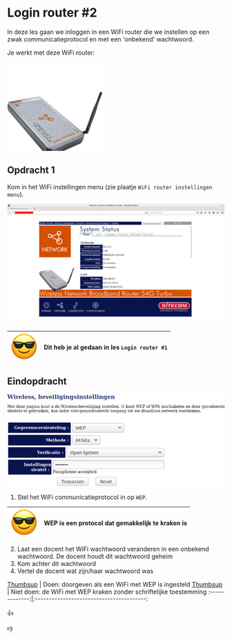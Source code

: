 # Login router #2

In deze les gaan we inloggen in een WiFi router die we instellen op een
zwak communicatieprotocol en met een 'onbekend' wachtwoord.

Je werkt met deze WiFi router:

![WiFi router](login_wifi_router_2.jpg)

## Opdracht 1

Kom in het WiFi instellingen menu (zie plaatje `WiFi router instellingen menu`).

![WiFi router login](login_wifi_router_2_admin.png)

![Sunglasses](EmojiSunglasses.png) | Dit heb je al gedaan in les `Login router #1`
:-------------:|:----------------------------------------: 

## Eindopdracht

![WiFi router communicatieprotocol](login_wifi_router_2_protocol.png)

 1. Stel het WiFi communicatieprotocol in op `WEP`.

![Sunglasses](EmojiSunglasses.png) | WEP is een protocol dat gemakkelijk te kraken is
:-------------:|:----------------------------------------: 

 2. Laat een docent het WiFi wachtwoord veranderen in een onbekend wachtwoord.
    De docent houdt dit wachtwoord geheim
 3. Kom achter dit wachtwoord
 4. Vertel de docent wat zijn/haar wachtwoord was

[Thumbsup](EmojiThumbsup.png) | Doen: doorgeven als een WiFi met WEP is ingesteld
[Thumbsup](EmojiThumbsdown.png) | Niet doen: de WiFi met WEP kraken zonder schriftelijke toestemming
:-------------:|:----------------------------------------: 

:thumbsup:

:thumbsdown:
